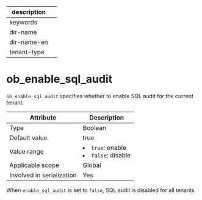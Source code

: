 |description||
|---|---|
|keywords||
|dir-name||
|dir-name-en||
|tenant-type||

# ob_enable_sql_audit

`ob_enable_sql_audit` specifies whether to enable SQL audit for the current tenant.

| **Attribute** | **Description** |
|---------|------------------------------------------------------------------------------------------------------------------|
| Type | Boolean |
| Default value | true |
| Value range | <li> `true`: enable   <li> `false`: disable |
| Applicable scope | Global |
| Involved in serialization | Yes |

When `enable_sql_audit` is set to `false`, SQL audit is disabled for all tenants.
